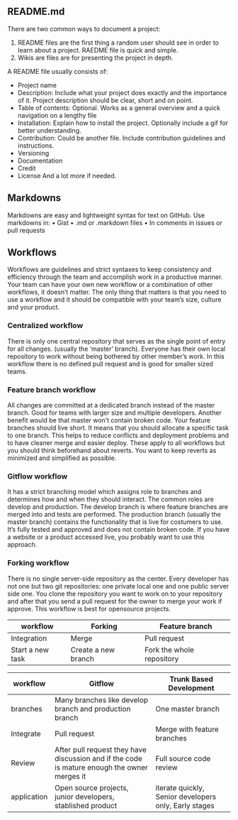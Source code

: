 ## README.md
There are two common ways to document a project: 
1. README files are the first thing a random user should see in order to learn about a project. RAEDME file is quick and simple.
2. Wikis are files are for presenting the project in depth.

A README file usually consists of:
*	Project name
*	Description: Include what your project does exactly and the importance of it. Project description should be clear, short and on point.  
*	Table of contents: Optional. Works as a general overview and a quick navigation on a lengthy file 
*	Installation: Explain how to install the project. Optionally include a gif for better understanding.
*	Contribution: Could be another file. Include contribution guidelines and instructions.  
*	Versioning 
*	Documentation 
*	Credit
*	License
And  a lot more if needed.

## Markdowns
Markdowns are easy and lightweight syntax for text on GitHub.
Use markdowns in:
•	Gist
•	.md or .markdown files
•	In comments in issues or pull requests

## Workflows
Workflows are guidelines and strict syntaxes to keep consistency and efficiency through the team and accomplish work in a productive manner. Your team can have your own new workflow or a combination of other workflows, it doesn’t matter. The only thing that matters is that you need to use a workflow and it should be compatible with your team’s size, culture and your product.
### Centralized workflow
There is only one central repository that serves as the single point of entry for all changes. (usually the ‘master’ branch). Everyone has their own local repository to work without being bothered by other member’s work. In this workflow there is no defined pull request and is good for smaller sized teams.
### Feature branch workflow
All changes are committed at a dedicated branch instead of the master branch. Good for teams with larger size and multiple developers. Another benefit would be that master won’t contain broken code.
Your feature branches should live short. It means that you should allocate a specific task to one branch. This helps to reduce conflicts and deployment problems and to have cleaner merge and easier deploy.
These apply to all workflows but you should think beforehand about reverts. You want to keep reverts as minimized and simplified as possible. 
### Gitflow workflow
It has a strict branching model which assigns role to branches and determines how and when they should interact. 
The common roles are develop and production. The develop branch is where feature branches are merged into and tests are performed. The production branch (usually the master branch) contains the functionality that is live for costumers to use. It’s fully tested and approved and does not contain broken code. If you have a website or a product accessed live, you probably want to use this approach.
### Forking workflow
There is no single server-side repository as the center. Every developer has not one but two git repositories: one private local one and one public server side one.
You clone the repository you want to work on to your repository and after that you send a pull request for the owner to merge your work if approve.
This workflow is best for opensource projects.

workflow | Forking | Feature branch
-------- | ------- | --------------
Integration |	Merge | Pull request
Start a new task | Create a new branch | Fork the whole repository


workflow | Gitflow | Trunk Based Development
-------- | ------- | -----------------------
branches | Many branches like develop branch and production branch | One master branch
Integrate | Pull request | Merge with feature branches
Review | After pull request they have discussion and if the code is mature enough the owner merges it | Full source code review
application | Open source projects, junior developers, stablished product | iterate quickly, Senior developers only, Early stages

